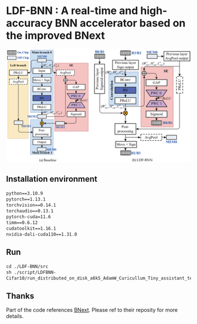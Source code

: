 # LDF-BNN : A real-time and high-accuracy BNN accelerator based on the improved BNext

![image](./figures/BNext_LDFBNN.png)

## Installation environment
```
python==3.10.9
pytorch==1.13.1 
torchvision==0.14.1 
torchaudio==0.13.1 
pytorch-cuda=11.6 
timm==0.6.12
cudatoolkit==1.16.1
nvidia-dali-cuda110==1.31.0
```

## Run
```
cd ./LDF-BNN/src
sh ./script/LDFBNN-Cifar10/run_distributed_on_disk_a6k5_AdamW_Curicullum_Tiny_assistant_teacher_num_1_aa.sh
```

## Thanks
Part of the code references [BNext](https://github.com/hpi-xnor/BNext). Please ref to their reposity for more details.